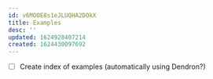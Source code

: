 ```yaml
---
id: v6MOOE8s1eJLUQHA2DOkX
title: Examples
desc: ''
updated: 1624928407214
created: 1624430097692
---
```



- [ ] Create index of examples (automatically using Dendron?)
